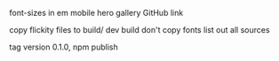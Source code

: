 <!-- AWS account -->
<!-- flickity.metafizzy.co subdomain -->
<!-- hover.com account -->
<!-- re-direct flickityjs.com -->
<!-- Texta font -->
font-sizes in em
mobile hero gallery
GitHub link
<!-- copy assets to build/ -->
copy flickity files to build/
dev build
  don't copy fonts
  list out all sources
<!-- figure out s3cmd -->
tag version 0.1.0, npm publish
